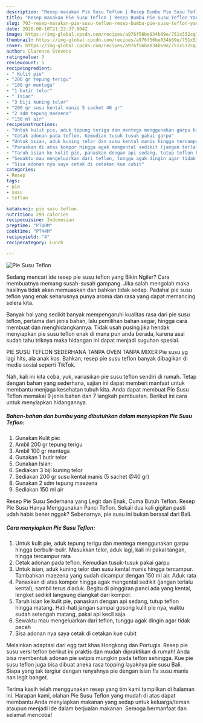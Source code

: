 ```yaml
---
description: "Resep masakan Pie Susu Teflon | Resep Bumbu Pie Susu Teflon Yang Menggugah Selera"
title: "Resep masakan Pie Susu Teflon | Resep Bumbu Pie Susu Teflon Yang Menggugah Selera"
slug: 703-resep-masakan-pie-susu-teflon-resep-bumbu-pie-susu-teflon-yang-menggugah-selera
date: 2020-08-10T21:23:37.004Z
image: https://img-global.cpcdn.com/recipes/a976f56be834b69e/751x532cq70/pie-susu-teflon-foto-resep-utama.jpg
thumbnail: https://img-global.cpcdn.com/recipes/a976f56be834b69e/751x532cq70/pie-susu-teflon-foto-resep-utama.jpg
cover: https://img-global.cpcdn.com/recipes/a976f56be834b69e/751x532cq70/pie-susu-teflon-foto-resep-utama.jpg
author: Clarence Stevens
ratingvalue: 3
reviewcount: 5
recipeingredient:
- " Kulit pie"
- "200 gr tepung terigu"
- "100 gr mentega"
- "1 butir telor"
- " Isian"
- "3 biji kuning telor"
- "200 gr susu kental manis 5 sachet 40 gr"
- "2 sdm tepung maezena"
- "150 ml air"
recipeinstructions:
- "Untuk kulit pie, aduk tepung terigu dan mentega menggunakan garpu hingga berbulir-bulir. Masukkan telor, aduk lagi, kali ini pakai tangan, hingga tercampur rata"
- "Cetak adonan pada teflon. Kemudian tusuk-tusuk pakai garpu"
- "Untuk isian, aduk kuning telor dan susu kental manis hingga tercampur. Tambahkan maezena yang sudah dicampur dengan 150 ml air. Aduk rata"
- "Panaskan di atas kompor hingga agak mengental sedikit (jangan terlalu kental), sambil terus diaduk. Begitu di pinggiran panci ada yang kental, lengket sedikit langsung diangkat dari kompor."
- "Taruh isian ke kulit pie, panaskan dengan api sedang, tutup teflon hingga matang. Hati-hati jangan sampai gosong kulit pie nya, waktu sudah setengah matang, pakai api kecil saja"
- "Sewaktu mau mengeluarkan dari teflon, tunggu agak dingin agar tidak pecah"
- "Sisa adonan nya saya cetak di cetakan kue cubit"
categories:
- Resep
tags:
- pie
- susu
- teflon

katakunci: pie susu teflon 
nutrition: 299 calories
recipecuisine: Indonesian
preptime: "PT40M"
cooktime: "PT44M"
recipeyield: "4"
recipecategory: Lunch

---
```



![Pie Susu Teflon](https://img-global.cpcdn.com/recipes/a976f56be834b69e/751x532cq70/pie-susu-teflon-foto-resep-utama.jpg)

Sedang mencari ide resep pie susu teflon yang Bikin Ngiler? Cara membuatnya memang susah-susah gampang. Jika salah mengolah maka hasilnya tidak akan memuaskan dan bahkan tidak sedap. Padahal pie susu teflon yang enak seharusnya punya aroma dan rasa yang dapat memancing selera kita.

Banyak hal yang sedikit banyak mempengaruhi kualitas rasa dari pie susu teflon, pertama dari jenis bahan, lalu pemilihan bahan segar, hingga cara membuat dan menghidangkannya. Tidak usah pusing jika hendak menyiapkan pie susu teflon enak di mana pun anda berada, karena asal sudah tahu triknya maka hidangan ini dapat menjadi suguhan spesial.

PIE SUSU TEFLON SEDERHANA TANPA OVEN TANPA MIXER Pie susu yg lagi hits, ala anak kos. Bahkan, resep pie susu teflon banyak dibagikan di media sosial seperti TikTok.


Nah, kali ini kita coba, yuk, variasikan pie susu teflon sendiri di rumah. Tetap dengan bahan yang sederhana, sajian ini dapat memberi manfaat untuk membantu menjaga kesehatan tubuh kita. Anda dapat membuat Pie Susu Teflon memakai 9 jenis bahan dan 7 langkah pembuatan. Berikut ini cara untuk menyiapkan hidangannya.

<!--inarticleads1-->

##### Bahan-bahan dan bumbu yang dibutuhkan dalam menyiapkan Pie Susu Teflon:

1. Gunakan  Kulit pie:
1. Ambil 200 gr tepung terigu
1. Ambil 100 gr mentega
1. Gunakan 1 butir telor
1. Gunakan  Isian:
1. Sediakan 3 biji kuning telor
1. Sediakan 200 gr susu kental manis (5 sachet @40 gr)
1. Gunakan 2 sdm tepung maezena
1. Sediakan 150 ml air


Resep Pie Susu Sederhana yang Legit dan Enak, Cuma Butuh Teflon. Resep Pie Susu Hanya Menggunakan Panci Teflon. Sekali dua kali gigitan pasti udah habis bener nggak? Sebenarnya, pie susu ini bukan berasal dari Bali. 

<!--inarticleads2-->

##### Cara menyiapkan Pie Susu Teflon:

1. Untuk kulit pie, aduk tepung terigu dan mentega menggunakan garpu hingga berbulir-bulir. Masukkan telor, aduk lagi, kali ini pakai tangan, hingga tercampur rata
1. Cetak adonan pada teflon. Kemudian tusuk-tusuk pakai garpu
1. Untuk isian, aduk kuning telor dan susu kental manis hingga tercampur. Tambahkan maezena yang sudah dicampur dengan 150 ml air. Aduk rata
1. Panaskan di atas kompor hingga agak mengental sedikit (jangan terlalu kental), sambil terus diaduk. Begitu di pinggiran panci ada yang kental, lengket sedikit langsung diangkat dari kompor.
1. Taruh isian ke kulit pie, panaskan dengan api sedang, tutup teflon hingga matang. Hati-hati jangan sampai gosong kulit pie nya, waktu sudah setengah matang, pakai api kecil saja
1. Sewaktu mau mengeluarkan dari teflon, tunggu agak dingin agar tidak pecah
1. Sisa adonan nya saya cetak di cetakan kue cubit


Melainkan adaptasi dari egg tart khas Hongkong dan Portugis. Resep pie susu versi teflon berikut ini praktis dan mudah dipraktikan di rumah! Anda bisa membentuk adonan pie setipis mungkin pada teflon sehingga. Kue pie susu teflon juga bisa dibuat aneka rasa topping layaknya pie susu Bali. Siapa yang tak tergiur dengan renyahnya pie dengan isian fla susu manis nan legit banget. 

Terima kasih telah menggunakan resep yang tim kami tampilkan di halaman ini. Harapan kami, olahan Pie Susu Teflon yang mudah di atas dapat membantu Anda menyiapkan makanan yang sedap untuk keluarga/teman ataupun menjadi ide dalam berjualan makanan. Semoga bermanfaat dan selamat mencoba!
